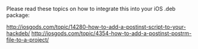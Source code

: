 Please read these topics on how to integrate this into your iOS .deb package: 

http://iosgods.com/topic/14280-how-to-add-a-postinst-script-to-your-hackdeb/
http://iosgods.com/topic/4354-how-to-add-a-postinst-postrm-file-to-a-project/
